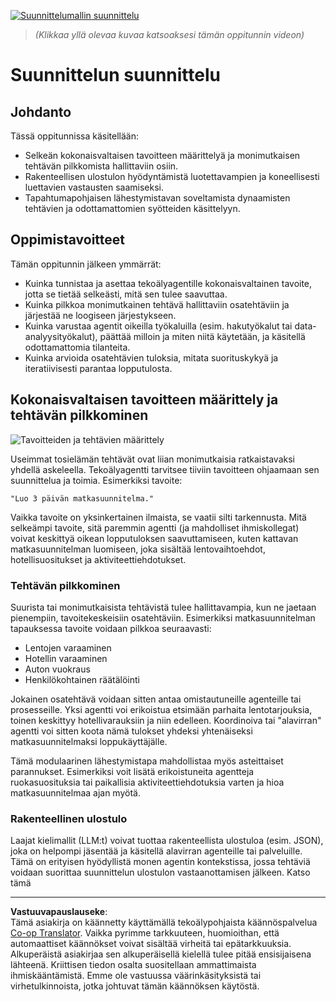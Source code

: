 <!--
CO_OP_TRANSLATOR_METADATA:
{
  "original_hash": "a28d30590704ea13b6a08d4793cf9c2b",
  "translation_date": "2025-08-29T17:18:10+00:00",
  "source_file": "07-planning-design/README.md",
  "language_code": "fi"
}
-->
[![Suunnittelumallin suunnittelu](../../../translated_images/lesson-7-thumbnail.f7163ac557bea1236242cc86b178c3f1bbf5eb07b87f9cd7c256b366e32bcbb6.fi.png)](https://youtu.be/kPfJ2BrBCMY?si=9pYpPXp0sSbK91Dr)

> _(Klikkaa yllä olevaa kuvaa katsoaksesi tämän oppitunnin videon)_

# Suunnittelun suunnittelu

## Johdanto

Tässä oppitunnissa käsitellään:

* Selkeän kokonaisvaltaisen tavoitteen määrittelyä ja monimutkaisen tehtävän pilkkomista hallittaviin osiin.
* Rakenteellisen ulostulon hyödyntämistä luotettavampien ja koneellisesti luettavien vastausten saamiseksi.
* Tapahtumapohjaisen lähestymistavan soveltamista dynaamisten tehtävien ja odottamattomien syötteiden käsittelyyn.

## Oppimistavoitteet

Tämän oppitunnin jälkeen ymmärrät:

* Kuinka tunnistaa ja asettaa tekoälyagentille kokonaisvaltainen tavoite, jotta se tietää selkeästi, mitä sen tulee saavuttaa.
* Kuinka pilkkoa monimutkainen tehtävä hallittaviin osatehtäviin ja järjestää ne loogiseen järjestykseen.
* Kuinka varustaa agentit oikeilla työkaluilla (esim. hakutyökalut tai data-analyysityökalut), päättää milloin ja miten niitä käytetään, ja käsitellä odottamattomia tilanteita.
* Kuinka arvioida osatehtävien tuloksia, mitata suorituskykyä ja iteratiivisesti parantaa lopputulosta.

## Kokonaisvaltaisen tavoitteen määrittely ja tehtävän pilkkominen

![Tavoitteiden ja tehtävien määrittely](../../../translated_images/defining-goals-tasks.d70439e19e37c47ac76c48b209a4eb515bea5b8a5207f6b2e7b5e597f09ccf6a.fi.png)

Useimmat tosielämän tehtävät ovat liian monimutkaisia ratkaistavaksi yhdellä askeleella. Tekoälyagentti tarvitsee tiiviin tavoitteen ohjaamaan sen suunnittelua ja toimia. Esimerkiksi tavoite:

    "Luo 3 päivän matkasuunnitelma."

Vaikka tavoite on yksinkertainen ilmaista, se vaatii silti tarkennusta. Mitä selkeämpi tavoite, sitä paremmin agentti (ja mahdolliset ihmiskollegat) voivat keskittyä oikean lopputuloksen saavuttamiseen, kuten kattavan matkasuunnitelman luomiseen, joka sisältää lentovaihtoehdot, hotellisuositukset ja aktiviteettiehdotukset.

### Tehtävän pilkkominen

Suurista tai monimutkaisista tehtävistä tulee hallittavampia, kun ne jaetaan pienempiin, tavoitekeskeisiin osatehtäviin. Esimerkiksi matkasuunnitelman tapauksessa tavoite voidaan pilkkoa seuraavasti:

* Lentojen varaaminen
* Hotellin varaaminen
* Auton vuokraus
* Henkilökohtainen räätälöinti

Jokainen osatehtävä voidaan sitten antaa omistautuneille agenteille tai prosesseille. Yksi agentti voi erikoistua etsimään parhaita lentotarjouksia, toinen keskittyy hotellivarauksiin ja niin edelleen. Koordinoiva tai "alavirran" agentti voi sitten koota nämä tulokset yhdeksi yhtenäiseksi matkasuunnitelmaksi loppukäyttäjälle.

Tämä modulaarinen lähestymistapa mahdollistaa myös asteittaiset parannukset. Esimerkiksi voit lisätä erikoistuneita agentteja ruokasuosituksia tai paikallisia aktiviteettiehdotuksia varten ja hioa matkasuunnitelmaa ajan myötä.

### Rakenteellinen ulostulo

Laajat kielimallit (LLM:t) voivat tuottaa rakenteellista ulostuloa (esim. JSON), joka on helpompi jäsentää ja käsitellä alavirran agenteille tai palveluille. Tämä on erityisen hyödyllistä monen agentin kontekstissa, jossa tehtäviä voidaan suorittaa suunnittelun ulostulon vastaanottamisen jälkeen. Katso tämä

---

**Vastuuvapauslauseke**:  
Tämä asiakirja on käännetty käyttämällä tekoälypohjaista käännöspalvelua [Co-op Translator](https://github.com/Azure/co-op-translator). Vaikka pyrimme tarkkuuteen, huomioithan, että automaattiset käännökset voivat sisältää virheitä tai epätarkkuuksia. Alkuperäistä asiakirjaa sen alkuperäisellä kielellä tulee pitää ensisijaisena lähteenä. Kriittisen tiedon osalta suositellaan ammattimaista ihmiskääntämistä. Emme ole vastuussa väärinkäsityksistä tai virhetulkinnoista, jotka johtuvat tämän käännöksen käytöstä.